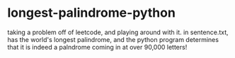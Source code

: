 # longest-palindrome-python

taking a problem off of leetcode, and playing around with it.
in sentence.txt, has the world's longest palindrome, and the python program determines that it is indeed a palndrome coming in at over 90,000 letters!

